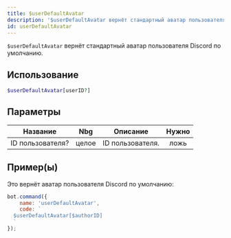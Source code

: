 ```yaml
---
title: $userDefaultAvatar
description: '$userDefaultAvatar вернёт стандартный аватар пользователя Discord данного пользователя.'
id: userDefaultAvatar
---
```


`$userDefaultAvatar` вернёт стандартный аватар пользователя Discord по умолчанию.

## Использование

```php
$userDefaultAvatar[userID?]
```

## Параметры

| Название         | Nbg   | Описание         | Нужно |
| ---------------- | ----- | ---------------- |:-----:|
| ID пользователя? | целое | ID пользователя. | ложь  |

## Пример(ы)

Это вернёт аватар пользователя Discord по умолчанию:

```javascript
bot.command({
    name: 'userDefaultAvatar',
    code: `
  $userDefaultAvatar[$authorID]
  `
});
```
